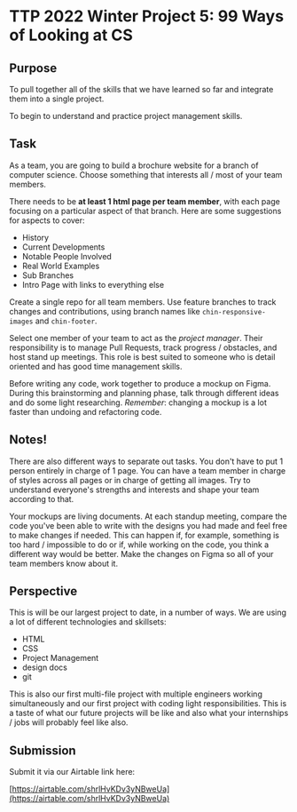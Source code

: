 # TTP 2022 Winter Project 5: 99 Ways of Looking at CS

## Purpose

To pull together all of the skills that we have learned so far and integrate them into a single project.

To begin to understand and practice project management skills.

## Task

As a team, you are going to build a brochure website for a branch of computer science. Choose something that interests all / most of your team members.

There needs to be **at least 1 html page per team member**, with each page focusing on a particular aspect of that branch. Here are some suggestions for aspects to cover:

- History
- Current Developments
- Notable People Involved
- Real World Examples
- Sub Branches
- Intro Page with links to everything else

Create a single repo for all team members. Use feature branches to track changes and contributions, using branch names like `chin-responsive-images` and `chin-footer`.

Select one member of your team to act as the *project manager*. Their responsibility is to manage Pull Requests, track progress / obstacles, and host stand up meetings. This role is best suited to someone who is detail oriented and has good time management skills.

Before writing any code, work together to produce a mockup on Figma. During this brainstorming and planning phase, talk through different ideas and do some light researching. *Remember*: changing a mockup is a lot faster than undoing and refactoring code.

## Notes!

There are also different ways to separate out tasks. You don't have to put 1 person entirely in charge of 1 page. You can have a team member in charge of styles across all pages or in charge of getting all images. Try to understand everyone's strengths and interests and shape your team according to that.

Your mockups are living documents. At each standup meeting, compare the code you've been able to write with the designs you had made and feel free to make changes if needed. This can happen if, for example, something is too hard / impossible to do or if, while working on the code, you think a different way would be better. Make the changes on Figma so all of your team members know about it.

## Perspective

This is will be our largest project to date, in a number of ways. We are using a lot of different technologies and skillsets:

- HTML
- CSS
- Project Management
- design docs
- git

This is also our first multi-file project with multiple engineers working simultaneously and our first project with coding light responsibilities. This is a taste of what our future projects will be like and also what your internships / jobs will probably feel like also.

## Submission

Submit it via our Airtable link here:

[https://airtable.com/shrlHvKDv3yNBweUa](https://airtable.com/shrlHvKDv3yNBweUa)
